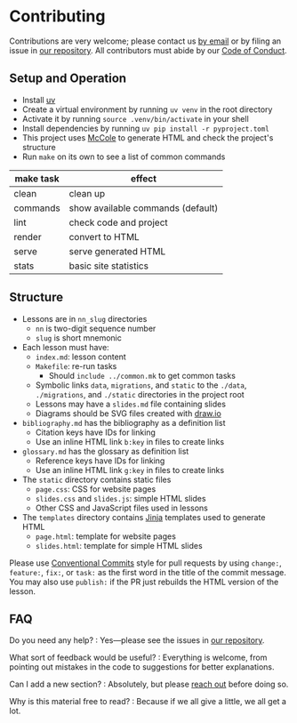 # Contributing

Contributions are very welcome;
please contact us [by email][email] or by filing an issue in [our repository][repo].
All contributors must abide by our [Code of Conduct](./CODE_OF_CONDUCT.md).

## Setup and Operation

-   Install [uv][uv]
-   Create a virtual environment by running `uv venv` in the root directory
-   Activate it by running `source .venv/bin/activate` in your shell
-   Install dependencies by running `uv pip install -r pyproject.toml`
-   This project uses [McCole][mccole] to generate HTML and check the project's structure
-   Run `make` on its own to see a list of common commands

| make task | effect                                   |
| --------- | ---------------------------------------- |
| clean     | clean up                                 |
| commands  | show available commands (default)        |
| lint      | check code and project                   |
| render    | convert to HTML                          |
| serve     | serve generated HTML                     |
| stats     | basic site statistics                    |

## Structure

-   Lessons are in `nn_slug` directories
    -   `nn` is two-digit sequence number
    -   `slug` is short mnemonic
-   Each lesson must have:
    -   `index.md`: lesson content
    -   `Makefile`: re-run tasks
        -   Should `include ../common.mk` to get common tasks
    -   Symbolic links `data`, `migrations`, and `static`
        to the `./data`, `./migrations`, and `./static` directories in the project root
    -   Lessons may have a `slides.md` file containing slides
    -   Diagrams should be SVG files created with [draw.io][draw-io]
-   `bibliography.md` has the bibliography as a definition list
    -   Citation keys have IDs for linking
    -   Use an inline HTML link `b:key` in files to create links
-   `glossary.md` has the glossary as definition list
    -   Reference keys have IDs for linking
    -   Use an inline HTML link `g:key` in files to create links
-   The `static` directory contains static files
    -   `page.css`: CSS for website pages
    -   `slides.css` and `slides.js`: simple HTML slides
    -   Other CSS and JavaScript files used in lessons
-   The `templates` directory contains [Jinja][jinja] templates used to generate HTML
    -   `page.html`: template for website pages
    -   `slides.html`: template for simple HTML slides

Please use [Conventional Commits][conventional] style for pull requests
by using `change:`, `feature:`, `fix:`, or `task:` as the first word
in the title of the commit message.
You may also use `publish:` if the PR just rebuilds the HTML version of the lesson.

## FAQ

Do you need any help?
:   Yes—please see the issues in [our repository][repo].

What sort of feedback would be useful?
:   Everything is welcome,
    from pointing out mistakes in the code to suggestions for better explanations.

Can I add a new section?
:   Absolutely, but please [reach out][email] before doing so.

Why is this material free to read?
:   Because if we all give a little, we all get a lot.

[conventional]: https://www.conventionalcommits.org/
[draw-io]: https://www.drawio.com/
[email]: mailto:gvwilson@third-bit.com
[jinja]: https://jinja.palletsprojects.com/
[mccole]: https://pypi.org/project/mccole/
[repo]: https://github.com/gvwilson/safety
[uv]: https://github.com/astral-sh/uv
